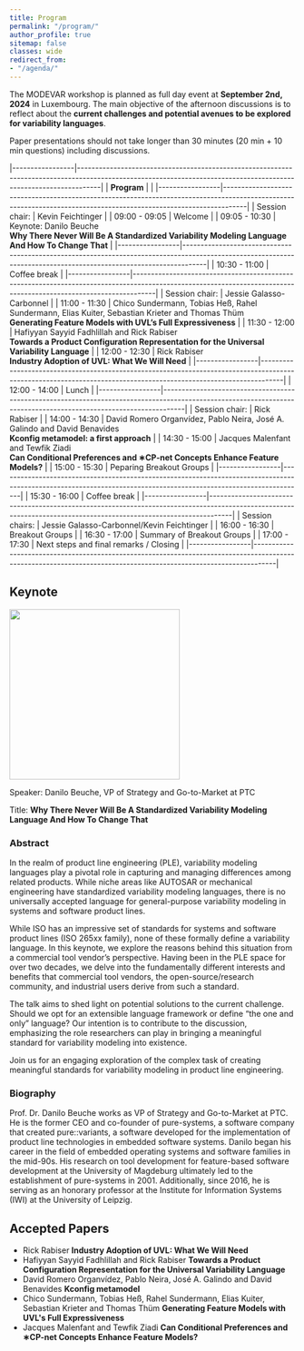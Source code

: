 ```yaml
---
title: Program
permalink: "/program/"
author_profile: true
sitemap: false
classes: wide
redirect_from:
- "/agenda/"
---
```


The MODEVAR workshop is planned as full day event at **September 2nd, 2024** in Luxembourg. The main objective of the afternoon discussions is to reflect about the **current challenges and potential avenues to be explored for variability languages**.

Paper presentations should not take longer than 30 minutes (20 min + 10 min questions) including discussions. 

|-----------------|------------------------------------------------------------------------------------------------------------------------------------------------------------------|
| **Program**     |                                                                                                                                                                  |
|-----------------|------------------------------------------------------------------------------------------------------------------------------------------------------------------|
| Session chair:  | Kevin Feichtinger                                                                                                                                                |
| 09:00 - 09:05   | Welcome                                                                                                                                                          |
| 09:05 - 10:30   | Keynote: Danilo Beuche<br>**Why There Never Will Be A Standardized Variability Modeling Language And How To Change That**                                        |
|-----------------|------------------------------------------------------------------------------------------------------------------------------------------------------------------|
| 10:30 - 11:00   | Coffee break                                                                                                                                                     |
|-----------------|------------------------------------------------------------------------------------------------------------------------------------------------------------------|
| Session chair:  | Jessie Galasso-Carbonnel 
                                                                                                                                                              |
| 11:00 - 11:30   | Chico Sundermann, Tobias Heß, Rahel Sundermann, Elias Kuiter, Sebastian Krieter and Thomas Thüm <br>**Generating Feature Models with UVL’s Full Expressiveness** |
| 11:30 - 12:00   | Hafiyyan Sayyid Fadhlillah and Rick Rabiser <br>**Towards a Product Configuration Representation for the Universal Variability Language**                        |
| 12:00 - 12:30   | Rick Rabiser <br>**Industry Adoption of UVL: What We Will Need**                                                                                                 |
|-----------------|------------------------------------------------------------------------------------------------------------------------------------------------------------------|
| 12:00 - 14:00   | Lunch                                                                                                                                                            |
|-----------------|------------------------------------------------------------------------------------------------------------------------------------------------------------------|
| Session chair:  | Rick Rabiser                                                                                                                                                              |
| 14:00 - 14:30   | David Romero Organvídez, Pablo Neira, José A. Galindo and David Benavides <br>**Kconfig metamodel: a first approach**                                            |
| 14:30 - 15:00   | Jacques Malenfant and Tewfik Ziadi <br>**Can Conditional Preferences and ∗CP-net Concepts Enhance Feature Models?**                                              |
| 15:00 - 15:30   | Peparing Breakout Groups                                                                                                                                         |
|-----------------|------------------------------------------------------------------------------------------------------------------------------------------------------------------|
| 15:30 - 16:00   | Coffee break                                                                                                                                                     |
|-----------------|------------------------------------------------------------------------------------------------------------------------------------------------------------------|
| Session chairs:  | Jessie Galasso-Carbonnel/Kevin Feichtinger 
                                                                                                                                                              |
| 16:00 - 16:30   | Breakout Groups                                                                                                                                                  |
| 16:30 - 17:00   | Summary of Breakout Groups                                                                                                                                       |
| 17:00 - 17:30   | Next steps and final remarks / Closing                                                                                                                           |
|-----------------|------------------------------------------------------------------------------------------------------------------------------------------------------------------|


## Keynote

<!--![Danilo Beuche](/assets/images/Beuche_bio_pic.jpg "Danilo will give the keynote at MODEVAR!")-->
<img src="https://modevar.github.io/assets/images/Beuche_bio_pic.jpg" width="300px" />

Speaker: Danilo Beuche, VP of Strategy and Go-to-Market at PTC

Title: **Why There Never Will Be A Standardized Variability Modeling Language And How To Change That**

### Abstract 
In the realm of product line engineering (PLE), variability modeling languages play a pivotal role in capturing and managing differences among related products. While niche areas like AUTOSAR or mechanical engineering have standardized variability modeling languages, there is no universally accepted language for general-purpose variability modeling in systems and software product lines.

While ISO has an impressive set of standards for systems and software product lines (ISO 265xx family), none of these formally define a variability language. In this keynote, we explore the reasons behind this situation from a commercial tool vendor’s perspective. Having been in the PLE space for over two decades, we delve into the fundamentally different interests and benefits that commercial tool vendors, the open-source/research community, and industrial users derive from such a standard.

The talk aims to shed light on potential solutions to the current challenge. Should we opt for an extensible language framework or define “the one and only” language? Our intention is to contribute to the discussion, emphasizing the role researchers can play in bringing a meaningful standard for variability modeling into existence.

Join us for an engaging exploration of the complex task of creating meaningful standards for variability modeling in product line engineering.

### Biography
Prof. Dr. Danilo Beuche works as VP of Strategy and Go-to-Market at PTC.  He is the former CEO and co-founder of pure-systems, a software company that created pure::variants, a software developed for the implementation of product line technologies in embedded software systems. Danilo began his career in the field of embedded operating systems and software families in the mid-90s. His research on tool development for feature-based software development at the University of Magdeburg ultimately led to the establishment of pure-systems in 2001. Additionally, since 2016, he is serving as an honorary professor at the Institute for Information Systems (IWI) at the University of Leipzig.

## Accepted Papers
* Rick Rabiser **Industry Adoption of UVL: What We Will Need**
* Hafiyyan Sayyid Fadhlillah and Rick Rabiser **Towards a Product Configuration Representation for the Universal Variability Language**
* David Romero Organvídez, Pablo Neira, José A. Galindo and David Benavides **Kconfig metamodel**
* Chico Sundermann, Tobias Heß, Rahel Sundermann, Elias Kuiter, Sebastian Krieter and Thomas Thüm **Generating Feature Models with UVL's Full Expressiveness**
* Jacques Malenfant and Tewfik Ziadi **Can Conditional Preferences and ∗CP-net Concepts Enhance Feature Models?**
